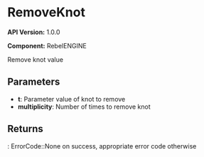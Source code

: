 # RemoveKnot

**API Version:** 1.0.0

**Component:** RebelENGINE

Remove knot value

## Parameters

- **t**: Parameter value of knot to remove
- **multiplicity**: Number of times to remove knot

## Returns

: ErrorCode::None on success, appropriate error code otherwise

